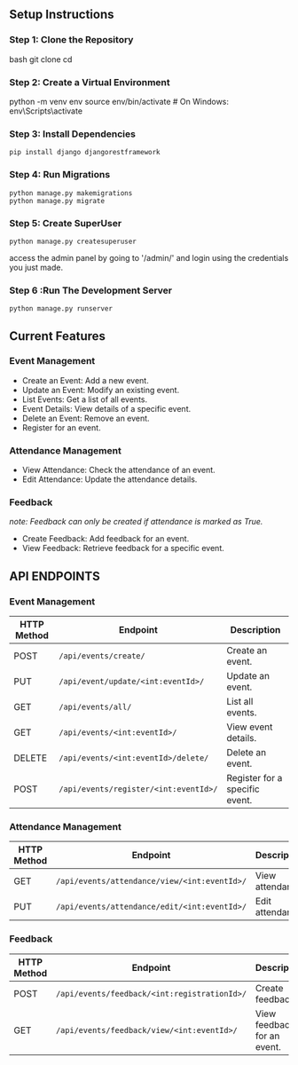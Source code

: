 ## **Setup Instructions**

### **Step 1: Clone the Repository**

bash
git clone <repository-url>
cd <repository-directory>

### Step 2: Create a Virtual Environment

python -m venv env
source env/bin/activate  # On Windows: env\Scripts\activate

### Step 3: Install Dependencies

    pip install django djangorestframework

### Step 4: Run Migrations

    python manage.py makemigrations
    python manage.py migrate

### Step 5: Create SuperUser
    python manage.py createsuperuser
access the admin panel by going to '/admin/' and login using the credentials you just made.

### Step 6 :Run The Development Server
    python manage.py runserver

## **Current Features**
### Event Management

- Create an Event: Add a new event.
- Update an Event: Modify an existing event.
- List Events: Get a list of all events.
- Event Details: View details of a specific event.
- Delete an Event: Remove an event.
- Register for an event.

### Attendance Management

- View Attendance: Check the attendance of an event.
- Edit Attendance: Update the attendance details.

### Feedback

  _note:  Feedback can only be created if attendance is marked as True.<br>_
  - Create Feedback: Add feedback for an event.<br>
  - View Feedback: Retrieve feedback for a specific event.<br>
##  **API ENDPOINTS**
### **Event Management**
| HTTP Method | Endpoint                              | Description                  |
|-------------|---------------------------------------|------------------------------|
| POST        | `/api/events/create/`                    | Create an event.             |
| PUT         | `/api/event/update/<int:eventId>/`       | Update an event.             |
| GET         | `/api/events/all/`                       | List all events.             |
| GET         | `/api/events/<int:eventId>/`             | View event details.          |
| DELETE      | `/api/events/<int:eventId>/delete/`      | Delete an event.             |
| POST        | `/api/events/register/<int:eventId>/`    | Register for a specific event.|


### **Attendance Management**
| HTTP Method | Endpoint                                     | Description               |
|-------------|----------------------------------------------|---------------------------|
| GET         | `/api/events/attendance/view/<int:eventId>/`    | View attendance.          |
| PUT         | `/api/events/attendance/edit/<int:eventId>/`    | Edit attendance.          |

### **Feedback**
| HTTP Method | Endpoint                                     | Description               |
|-------------|----------------------------------------------|---------------------------|
| POST        | `/api/events/feedback/<int:registrationId>/`    | Create feedback.          |
| GET         | `/api/events/feedback/view/<int:eventId>/`      | View feedback for an event.|

